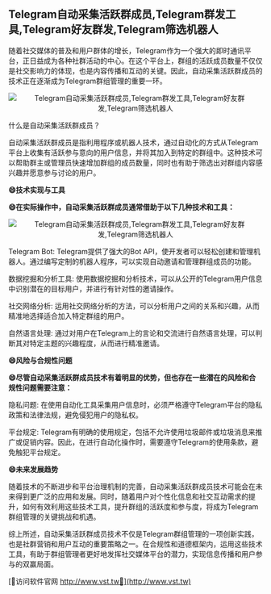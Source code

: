 ## **Telegram自动采集活跃群成员,Telegram群发工具,Telegram好友群发,Telegram筛选机器人**

随着社交媒体的普及和用户群体的增长，Telegram作为一个强大的即时通讯平台，正日益成为各种社群活动的中心。在这个平台上，群组的活跃成员数量不仅仅是社交影响力的体现，也是内容传播和互动的关键。因此，自动采集活跃群成员的技术正在逐渐成为Telegram群组管理的重要一环。

 <center><img src="https://vst.tw/MP4/tuiguang/png/5.png" alt="Telegram自动采集活跃群成员,Telegram群发工具,Telegram好友群发,Telegram筛选机器人"></center>

什么是自动采集活跃群成员？

自动采集活跃群成员是指利用程序或机器人技术，通过自动化的方式从Telegram平台上收集有活跃参与意向的用户信息，并将其加入到特定的群组中。这种技术可以帮助群主或管理员快速增加群组的成员数量，同时也有助于筛选出对群组内容感兴趣并愿意参与讨论的用户。

**😄技术实现与工具**

**😄在实际操作中，自动采集活跃群成员通常借助于以下几种技术和工具：**

 <center><img src="https://vst.tw/MP4/tuiguang/png/1.png" alt="Telegram自动采集活跃群成员,Telegram群发工具,Telegram好友群发,Telegram筛选机器人"></center>

Telegram Bot: Telegram提供了强大的Bot API，使开发者可以轻松创建和管理机器人。通过编写定制的机器人程序，可以实现自动邀请和管理群组成员的功能。

数据挖掘和分析工具: 使用数据挖掘和分析技术，可以从公开的Telegram用户信息中识别潜在的目标用户，并进行有针对性的邀请操作。

社交网络分析: 运用社交网络分析的方法，可以分析用户之间的关系和兴趣，从而精准地选择适合加入特定群组的用户。

自然语言处理: 通过对用户在Telegram上的言论和交流进行自然语言处理，可以判断其对特定主题的兴趣程度，从而进行精准邀请。

**😄风险与合规性问题**

**😄尽管自动采集活跃群成员技术有着明显的优势，但也存在一些潜在的风险和合规性问题需要注意：**

隐私问题: 在使用自动化工具采集用户信息时，必须严格遵守Telegram平台的隐私政策和法律法规，避免侵犯用户的隐私权。

平台规定: Telegram有明确的使用规定，包括不允许使用垃圾邮件或垃圾消息来推广或促销内容。因此，在进行自动化操作时，需要遵守Telegram的使用条款，避免触犯平台规定。

**😄未来发展趋势**

随着技术的不断进步和平台治理机制的完善，自动采集活跃群成员技术可能会在未来得到更广泛的应用和发展。同时，随着用户对个性化信息和社交互动需求的提升，如何有效利用这些技术工具，提升群组的活跃度和参与度，将成为Telegram群组管理的关键挑战和机遇。

综上所述，自动采集活跃群成员技术不仅是Telegram群组管理的一项创新实践，也是社群营销和用户互动的重要策略之一。在合规性和道德框架内，运用这些技术工具，有助于群组管理者更好地发挥社交媒体平台的潜力，实现信息传播和用户参与的双赢局面。


[👻访问软件官网 http://www.vst.tw👻](http://www.vst.tw)
